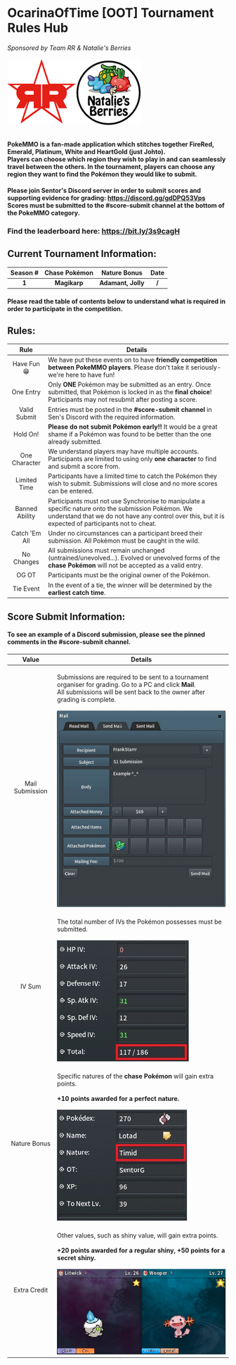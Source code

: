 # OcarinaOfTime [OOT] Tournament Rules Hub

###### Sponsored by Team RR & Natalie's Berries <br> <br> ![image](https://github.com/SentorG/OOT-Tourney-Rules/blob/main/Logos.png)

#### PokeMMO is a fan-made application which stitches together FireRed, Emerald, Platinum, White and HeartGold (just Johto). <br> Players can choose which region they wish to play in and can seamlessly travel between the others. In the tournament, players can choose **any region** they want to find the Pokémon they would like to submit.

#### Please join Sentor's Discord server in order to submit scores and supporting evidence for grading: https://discord.gg/gdDPQ53Vps <br> Scores must be submitted to the #score-submit channel at the bottom of the PokeMMO category.

### Find the leaderboard here: **https://bit.ly/3s9cagH**

## Current Tournament Information:
| **Season #** | **Chase Pokémon** | **Nature Bonus** | **Date** |
|:-:|:-:|:-:|:-:|
| **1** | **Magikarp** | **Adamant, Jolly** | **/** |

#### Please read the table of contents below to understand what is required in order to participate in the competition.
## Rules:
| **Rule** | **Details** |
|:-:|-|
| Have Fun 😁 | We have put these events on to have **friendly competition between PokeMMO players**. Please don't take it seriously- we're here to have fun! |
| One Entry | Only **ONE** Pokémon may be submitted as an entry. Once submitted, that Pokémon is locked in as the **final choice**! Participants may not resubmit after posting a score. |
| Valid Submit | Entries must be posted in the **#score-submit channel** in Sen's Discord with the required information. |
| Hold On! | **Please do not submit Pokémon early!!** It would be a great shame if a Pokémon was found to be better than the one already submitted. |
| One Character | We understand players may have multiple accounts. Participants are limited to using only **one character** to find and submit a score from. |
| Limited Time | Participants have a limited time to catch the Pokémon they wish to submit. Submissions will close and no more scores can be entered. |
| Banned Ability | Participants must not use Synchronise to manipulate a specific nature onto the submission Pokémon. We understand that we do not have any control over this, but it is expected of participants not to cheat. |
| Catch 'Em All | Under no circumstances can a participant breed their submission. All Pokémon must be caught in the wild. |
| No Changes | All submissions must remain unchanged (untrained/unevolved...). Evolved or unevolved forms of the **chase Pokémon** will not be accepted as a valid entry. |
| OG OT | Participants must be the original owner of the Pokémon. |
| Tie Event | In the event of a tie, the winner will be determined by the **earliest catch time**. |

## Score Submit Information:
#### To see an example of a Discord submission, please see the pinned comments in the #score-submit channel.
| **Value** | **Details** |
|:-:|-|
| Mail Submission | <br> Submissions are required to be sent to a tournament organiser for grading. Go to a PC and click **Mail**. <br> All submissions will be sent back to the owner after grading is complete. <br> <br> ![image](https://github.com/SentorG/OOT-Tourney-Rules/blob/main/Mail%20Submission.jpg) |
| IV Sum | <br> The total number of IVs the Pokémon possesses must be submitted. <br> <br> ![image](https://github.com/SentorG/OOT-Tourney-Rules/blob/main/IV%20Sum.jpg) |
| Nature Bonus | <br> Specific natures of the **chase Pokémon** will gain extra points. <br> <br> **+10 points awarded for a perfect nature.** <br> <br> ![image](https://github.com/SentorG/OOT-Tourney-Rules/blob/main/Nature%20%26%20OT.jpg)  |
| Extra Credit | <br> Other values, such as shiny value, will gain extra points. <br> <br> **+20 points awarded for a regular shiny, +50 points for a secret shiny.** <br> <br> ![image](https://github.com/SentorG/OOT-Tourney-Rules/blob/main/Extra%20Credit%20Shinies.jpg) |
